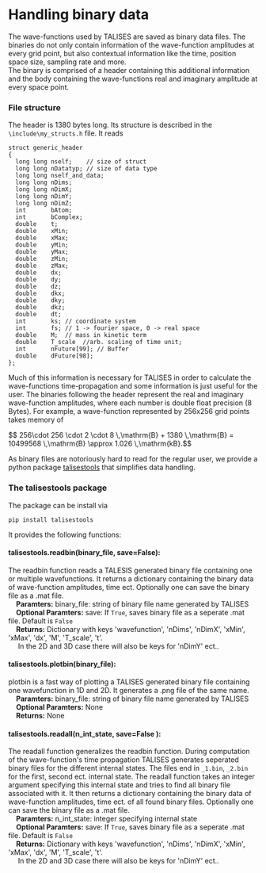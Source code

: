 # Handling binary data
The wave-functions used by TALISES are saved as binary data files.
The binaries do not only contain information of the wave-function amplitudes at every grid point,
but also contextual information like the time, position space size, sampling rate and more.  
The binary is comprised of a header containing this additional information and the body containing the wave-functions real and imaginary amplitude at every space point.
### File structure
The header is 1380 bytes long. Its structure is described in the `\include\my_structs.h` file.
It reads
```
struct generic_header
{
  long long nself;    // size of struct
  long long nDatatyp; // size of data type
  long long nself_and_data;
  long long nDims;
  long long nDimX;
  long long nDimY;
  long long nDimZ;
  int       bAtom;
  int       bComplex;
  double    t;
  double    xMin;
  double    xMax;
  double    yMin;
  double    yMax;
  double    zMin;
  double    zMax;
  double    dx;
  double    dy;
  double    dz;
  double    dkx;
  double    dky;
  double    dkz;
  double    dt;
  int       ks; // coordinate system
  int       fs; // 1 -> fourier space, 0 -> real space
  double    M;  // mass in kinetic term
  double    T_scale  //arb. scaling of time unit;
  int       nFuture[99]; // Buffer
  double    dFuture[98];
};
```
Much of this information is necessary for TALISES in order to calculate the wave-functions time-propagation and some information is just useful for the user.
The binaries following the header represent the real and imaginary wave-function amplitudes, where each number is double float precision (8 Bytes).
For example, a wave-function represented by 256x256 grid points takes memory of  
<div>$$ 256\cdot 256 \cdot 2 \cdot 8 \,\mathrm{B} + 1380  \,\mathrm{B} = 10499568 \,\mathrm{B} \approx 1.026 \,\mathrm{kB}.$$ </div>  

As binary files are notoriously hard to read for the regular user, we provide a python package [talisestools](https://pypi.org/project/talisestools/) that simplifies data handling.

### The talisestools package

The package can be install via
```
pip install talisestools
```
It provides the following functions:

#### __talisestools.readbin(binary_file, save=False)__:  
The readbin function reads a TALESIS generated binary file containing one or multiple wavefunctions.
It returns a dictionary containing the binary data of wave-function amplitudes, time ect.
Optionally one can save the binary file as a .mat file.  
&nbsp;&nbsp;&nbsp;&nbsp;__Paramters:__ binary_file: string of binary file name generated by TALISES  
&nbsp;&nbsp;&nbsp;&nbsp;__Optional Paramters:__  save: If `True`, saves binary file as a seperate .mat file. Default is `False`  
&nbsp;&nbsp;&nbsp;&nbsp;__Returns:__  Dictionary with keys 
'wavefunction', 'nDims', 'nDimX', 'xMin', 'xMax', 'dx', 'M', 'T_scale', 't'.  
&nbsp;&nbsp;&nbsp;&nbsp; In the 2D and 3D case there will also be keys for 'nDimY' ect..  

#### __talisestools.plotbin(binary_file)__:  
plotbin is a fast way of plotting a TALISES generated binary file containing one wavefunction in 1D and 2D.
It generates a .png file of the same name.  
&nbsp;&nbsp;&nbsp;&nbsp;__Paramters:__ binary_file: string of binary file name generated by TALISES  
&nbsp;&nbsp;&nbsp;&nbsp;__Optional Paramters:__  None  
&nbsp;&nbsp;&nbsp;&nbsp;__Returns:__  None   

#### __talisestools.readall(n_int_state, save=False )__:  
The readall function generalizes the readbin function. 
During computation of the wave-function's time propagation TALISES generates seperated binary files for the different internal states.
The files  end in `_1.bin`, `_2.bin` for the first, second ect. internal state.
The readall function takes an integer argument specifying this internal state and tries to find all binary file associated with it.
It then returns a dictionary containing the binary data of wave-function amplitudes, time ect. of all found binary files.
Optionally one can save the binary file as a .mat file.  
&nbsp;&nbsp;&nbsp;&nbsp;__Paramters:__ n_int_state: integer specifying internal state  
&nbsp;&nbsp;&nbsp;&nbsp;__Optional Paramters:__  save: If `True`, saves binary file as a seperate .mat file. Default is `False`  
&nbsp;&nbsp;&nbsp;&nbsp;__Returns:__  Dictionary with keys 
'wavefunction', 'nDims', 'nDimX', 'xMin', 'xMax', 'dx', 'M', 'T_scale', 't'.  
&nbsp;&nbsp;&nbsp;&nbsp; In the 2D and 3D case there will also be keys for 'nDimY' ect..  
